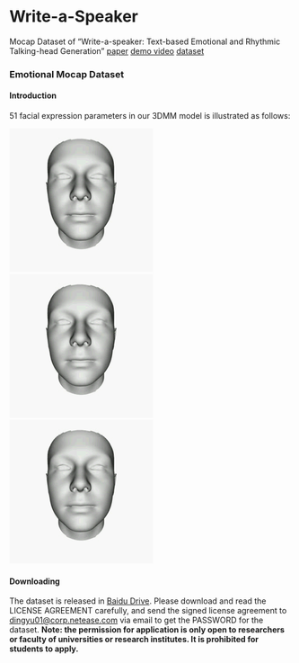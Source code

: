 # Write-a-Speaker
Mocap Dataset of “Write-a-speaker: Text-based Emotional and Rhythmic Talking-head Generation”
[paper](https://arxiv.org/pdf/2104.07995.pdf)    [demo video](https://www.youtube.com/watch?v=weHA6LHv-Ew)  [dataset](https://pan.baidu.com/s/1T5wM_TapW66x7yL7XY0kRQ)

### Emotional Mocap Dataset
#### Introduction
51 facial expression parameters in our 3DMM model is illustrated as follows:

![parameter 0](images/dim0.gif) ![parameter 1](images/dim1.gif?raw=true) ![parameter 2](images/dim2.gif?raw=true)

#### Downloading
The dataset is released in [Baidu Drive](https://pan.baidu.com/s/1T5wM_TapW66x7yL7XY0kRQ). Please download and read the LICENSE AGREEMENT carefully, and send the signed license agreement to dingyu01@corp.netease.com via email to get the PASSWORD for the dataset. **Note: the permission for application is only open to researchers or faculty of universities or research institutes. It is prohibited for students to apply.**

